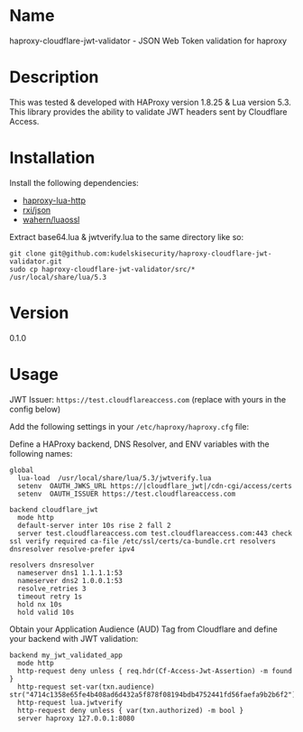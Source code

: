# Name

haproxy-cloudflare-jwt-validator - JSON Web Token validation for haproxy

# Description

This was tested & developed with HAProxy version 1.8.25 & Lua version 5.3.
This library provides the ability to validate JWT headers sent by Cloudflare Access. 

# Installation

Install the following dependencies:

* [haproxy-lua-http](https://github.com/haproxytech/haproxy-lua-http)
* [rxi/json](https://github.com/rxi/json.lua)
* [wahern/luaossl](https://github.com/wahern/luaossl)

Extract base64.lua & jwtverify.lua to the same directory like so:

```shell
git clone git@github.com:kudelskisecurity/haproxy-cloudflare-jwt-validator.git
sudo cp haproxy-cloudflare-jwt-validator/src/* /usr/local/share/lua/5.3
```

# Version

0.1.0

# Usage

JWT Issuer: `https://test.cloudflareaccess.com` (replace with yours in the config below)

Add the following settings in your `/etc/haproxy/haproxy.cfg` file: 

Define a HAProxy backend, DNS Resolver, and ENV variables with the following names:

```
global
  lua-load  /usr/local/share/lua/5.3/jwtverify.lua
  setenv  OAUTH_JWKS_URL https://|cloudflare_jwt|/cdn-cgi/access/certs
  setenv  OAUTH_ISSUER https://test.cloudflareaccess.com

backend cloudflare_jwt
  mode http
  default-server inter 10s rise 2 fall 2
  server test.cloudflareaccess.com test.cloudflareaccess.com:443 check ssl verify required ca-file /etc/ssl/certs/ca-bundle.crt resolvers dnsresolver resolve-prefer ipv4

resolvers dnsresolver
  nameserver dns1 1.1.1.1:53
  nameserver dns2 1.0.0.1:53
  resolve_retries 3
  timeout retry 1s
  hold nx 10s
  hold valid 10s
```

Obtain your Application Audience (AUD) Tag from Cloudflare and define your backend with JWT validation:

```
backend my_jwt_validated_app
  mode http
  http-request deny unless { req.hdr(Cf-Access-Jwt-Assertion) -m found }
  http-request set-var(txn.audience) str("4714c1358e65fe4b408ad6d432a5f878f08194bdb4752441fd56faefa9b2b6f2")
  http-request lua.jwtverify
  http-request deny unless { var(txn.authorized) -m bool }
  server haproxy 127.0.0.1:8080
```
